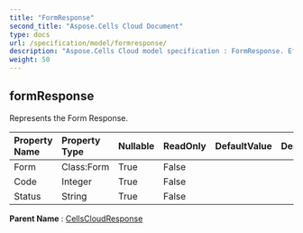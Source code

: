 ```yaml
---
title: "FormResponse"
second_title: "Aspose.Cells Cloud Document"
type: docs
url: /specification/model/formresponse/
description: "Aspose.Cells Cloud model specification : FormResponse. Effortlessly handle Excel and other spreadsheet documents with features like opening, generating, editing, splitting, merging, comparing, and converting."
weight: 50
---
```


## **formResponse**

Represents the Form Response. 

| Property Name | Property Type | Nullable |  ReadOnly | DefaultValue | Description | 
| :- | :- | :- |:- |  :- | :- |
| Form | Class:Form | True |  False |  |  |  
| Code | Integer | True |  False |  |  |  
| Status | String | True |  False |  |  |  

**Parent Name** : [CellsCloudResponse](cellscloudresponse)

